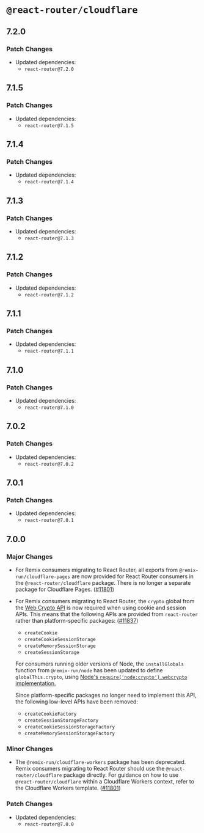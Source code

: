 # `@react-router/cloudflare`

## 7.2.0

### Patch Changes

- Updated dependencies:
  - `react-router@7.2.0`

## 7.1.5

### Patch Changes

- Updated dependencies:
  - `react-router@7.1.5`

## 7.1.4

### Patch Changes

- Updated dependencies:
  - `react-router@7.1.4`

## 7.1.3

### Patch Changes

- Updated dependencies:
  - `react-router@7.1.3`

## 7.1.2

### Patch Changes

- Updated dependencies:
  - `react-router@7.1.2`

## 7.1.1

### Patch Changes

- Updated dependencies:
  - `react-router@7.1.1`

## 7.1.0

### Patch Changes

- Updated dependencies:
  - `react-router@7.1.0`

## 7.0.2

### Patch Changes

- Updated dependencies:
  - `react-router@7.0.2`

## 7.0.1

### Patch Changes

- Updated dependencies:
  - `react-router@7.0.1`

## 7.0.0

### Major Changes

- For Remix consumers migrating to React Router, all exports from `@remix-run/cloudflare-pages` are now provided for React Router consumers in the `@react-router/cloudflare` package. There is no longer a separate package for Cloudflare Pages. ([#11801](https://github.com/remix-run/react-router/pull/11801))
- For Remix consumers migrating to React Router, the `crypto` global from the [Web Crypto API](https://developer.mozilla.org/en-US/docs/Web/API/Web_Crypto_API) is now required when using cookie and session APIs. This means that the following APIs are provided from `react-router` rather than platform-specific packages: ([#11837](https://github.com/remix-run/react-router/pull/11837))

  - `createCookie`
  - `createCookieSessionStorage`
  - `createMemorySessionStorage`
  - `createSessionStorage`

  For consumers running older versions of Node, the `installGlobals` function from `@remix-run/node` has been updated to define `globalThis.crypto`, using [Node's `require('node:crypto').webcrypto` implementation.](https://nodejs.org/api/webcrypto.html)

  Since platform-specific packages no longer need to implement this API, the following low-level APIs have been removed:

  - `createCookieFactory`
  - `createSessionStorageFactory`
  - `createCookieSessionStorageFactory`
  - `createMemorySessionStorageFactory`

### Minor Changes

- The `@remix-run/cloudflare-workers` package has been deprecated. Remix consumers migrating to React Router should use the `@react-router/cloudflare` package directly. For guidance on how to use `@react-router/cloudflare` within a Cloudflare Workers context, refer to the Cloudflare Workers template. ([#11801](https://github.com/remix-run/react-router/pull/11801))

### Patch Changes

- Updated dependencies:
  - `react-router@7.0.0`
